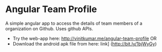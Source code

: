 # Angular Team Profile

A simple angular app to access the details of team members of a organization on Github. Uses github APIs.

- Try the web-app here: http://vinitkumar.me/angular-team-profile OR
- Download the android apk file from here: link] (http://bit.ly/1bjWyGy)



